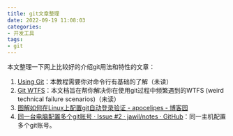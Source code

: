 ```yaml
---
title: git文章整理
date: 2022-09-19 11:08:03
categories:
- 开发工具
tags:
- git
---
```


本文整理一下网上比较好的介绍git用法和特性的文章：
<!--more-->

1. [Using Git](https://sp19.datastructur.es/materials/guides/using-git)：本教程需要你对命令行有基础的了解（未读）
2. [Git WTFS](https://sp19.datastructur.es/materials/guides/git-wtfs)：本文档旨在帮你解决你在使用git过程中频繁遇到的WTFS (weird technical failure scenarios)（未读）
3. [图解如何在Linux上配置git自动登录验证 - apocelipes - 博客园](https://www.cnblogs.com/apocelipes/p/14491762.html)
4. [同一台电脑配置多个git账号 · Issue #2 · jawil/notes · GitHub](https://github.com/jawil/notes/issues/2)：同一主机配置多个git账号。

